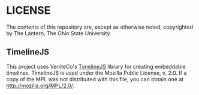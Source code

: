 # LICENSE

The contents of this repository are, escept as otherwise noted, copyrighted by The Lantern, The Ohio State University. 

## TimelineJS

This project uses VeriiteCo's [TimelineJS](https://github.com/VeriteCo/TimelineJS) library for creating embeddable timelines. TimelineJS is used under the Mozilla Public License, v. 2.0. If a copy of the MPL was not distributed with this file, you can obtain one at http://mozilla.org/MPL/2.0/.
